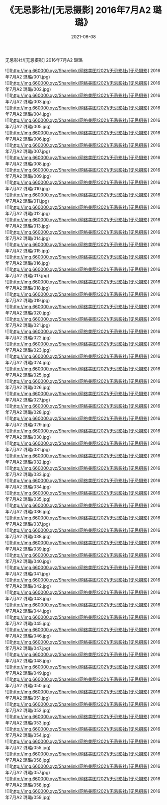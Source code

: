 ﻿---
layout: post
title:  《无忌影社/[无忌摄影] 2016年7月A2 璐璐》
date:   2021-06-08
img: http://img.660000.xyz/Sharelink/网络美图/2021/无忌影社/[无忌摄影] 2016年7月A2 璐璐/000.jpg
categories: [美女, 清纯, 唯美]
---

无忌影社/[无忌摄影] 2016年7月A2 璐璐

 ![](http://img.660000.xyz/Sharelink/网络美图/2021/无忌影社/[无忌摄影] 2016年7月A2 璐璐/001.jpg) <br>![](http://img.660000.xyz/Sharelink/网络美图/2021/无忌影社/[无忌摄影] 2016年7月A2 璐璐/002.jpg) <br>![](http://img.660000.xyz/Sharelink/网络美图/2021/无忌影社/[无忌摄影] 2016年7月A2 璐璐/003.jpg) <br>![](http://img.660000.xyz/Sharelink/网络美图/2021/无忌影社/[无忌摄影] 2016年7月A2 璐璐/004.jpg) <br>![](http://img.660000.xyz/Sharelink/网络美图/2021/无忌影社/[无忌摄影] 2016年7月A2 璐璐/005.jpg) <br>![](http://img.660000.xyz/Sharelink/网络美图/2021/无忌影社/[无忌摄影] 2016年7月A2 璐璐/006.jpg) <br>![](http://img.660000.xyz/Sharelink/网络美图/2021/无忌影社/[无忌摄影] 2016年7月A2 璐璐/007.jpg) <br>![](http://img.660000.xyz/Sharelink/网络美图/2021/无忌影社/[无忌摄影] 2016年7月A2 璐璐/008.jpg) <br>![](http://img.660000.xyz/Sharelink/网络美图/2021/无忌影社/[无忌摄影] 2016年7月A2 璐璐/009.jpg) <br>![](http://img.660000.xyz/Sharelink/网络美图/2021/无忌影社/[无忌摄影] 2016年7月A2 璐璐/010.jpg) <br>![](http://img.660000.xyz/Sharelink/网络美图/2021/无忌影社/[无忌摄影] 2016年7月A2 璐璐/011.jpg) <br>![](http://img.660000.xyz/Sharelink/网络美图/2021/无忌影社/[无忌摄影] 2016年7月A2 璐璐/012.jpg) <br>![](http://img.660000.xyz/Sharelink/网络美图/2021/无忌影社/[无忌摄影] 2016年7月A2 璐璐/013.jpg) <br>![](http://img.660000.xyz/Sharelink/网络美图/2021/无忌影社/[无忌摄影] 2016年7月A2 璐璐/014.jpg) <br>![](http://img.660000.xyz/Sharelink/网络美图/2021/无忌影社/[无忌摄影] 2016年7月A2 璐璐/015.jpg) <br>![](http://img.660000.xyz/Sharelink/网络美图/2021/无忌影社/[无忌摄影] 2016年7月A2 璐璐/016.jpg) <br>![](http://img.660000.xyz/Sharelink/网络美图/2021/无忌影社/[无忌摄影] 2016年7月A2 璐璐/017.jpg) <br>![](http://img.660000.xyz/Sharelink/网络美图/2021/无忌影社/[无忌摄影] 2016年7月A2 璐璐/018.jpg) <br>![](http://img.660000.xyz/Sharelink/网络美图/2021/无忌影社/[无忌摄影] 2016年7月A2 璐璐/019.jpg) <br>![](http://img.660000.xyz/Sharelink/网络美图/2021/无忌影社/[无忌摄影] 2016年7月A2 璐璐/020.jpg) <br>![](http://img.660000.xyz/Sharelink/网络美图/2021/无忌影社/[无忌摄影] 2016年7月A2 璐璐/021.jpg) <br>![](http://img.660000.xyz/Sharelink/网络美图/2021/无忌影社/[无忌摄影] 2016年7月A2 璐璐/022.jpg) <br>![](http://img.660000.xyz/Sharelink/网络美图/2021/无忌影社/[无忌摄影] 2016年7月A2 璐璐/023.jpg) <br>![](http://img.660000.xyz/Sharelink/网络美图/2021/无忌影社/[无忌摄影] 2016年7月A2 璐璐/024.jpg) <br>![](http://img.660000.xyz/Sharelink/网络美图/2021/无忌影社/[无忌摄影] 2016年7月A2 璐璐/025.jpg) <br>![](http://img.660000.xyz/Sharelink/网络美图/2021/无忌影社/[无忌摄影] 2016年7月A2 璐璐/026.jpg) <br>![](http://img.660000.xyz/Sharelink/网络美图/2021/无忌影社/[无忌摄影] 2016年7月A2 璐璐/027.jpg) <br>![](http://img.660000.xyz/Sharelink/网络美图/2021/无忌影社/[无忌摄影] 2016年7月A2 璐璐/028.jpg) <br>![](http://img.660000.xyz/Sharelink/网络美图/2021/无忌影社/[无忌摄影] 2016年7月A2 璐璐/029.jpg) <br>![](http://img.660000.xyz/Sharelink/网络美图/2021/无忌影社/[无忌摄影] 2016年7月A2 璐璐/030.jpg) <br>![](http://img.660000.xyz/Sharelink/网络美图/2021/无忌影社/[无忌摄影] 2016年7月A2 璐璐/031.jpg) <br>![](http://img.660000.xyz/Sharelink/网络美图/2021/无忌影社/[无忌摄影] 2016年7月A2 璐璐/032.jpg) <br>![](http://img.660000.xyz/Sharelink/网络美图/2021/无忌影社/[无忌摄影] 2016年7月A2 璐璐/033.jpg) <br>![](http://img.660000.xyz/Sharelink/网络美图/2021/无忌影社/[无忌摄影] 2016年7月A2 璐璐/034.jpg) <br>![](http://img.660000.xyz/Sharelink/网络美图/2021/无忌影社/[无忌摄影] 2016年7月A2 璐璐/035.jpg) <br>![](http://img.660000.xyz/Sharelink/网络美图/2021/无忌影社/[无忌摄影] 2016年7月A2 璐璐/036.jpg) <br>![](http://img.660000.xyz/Sharelink/网络美图/2021/无忌影社/[无忌摄影] 2016年7月A2 璐璐/037.jpg) <br>![](http://img.660000.xyz/Sharelink/网络美图/2021/无忌影社/[无忌摄影] 2016年7月A2 璐璐/038.jpg) <br>![](http://img.660000.xyz/Sharelink/网络美图/2021/无忌影社/[无忌摄影] 2016年7月A2 璐璐/039.jpg) <br>![](http://img.660000.xyz/Sharelink/网络美图/2021/无忌影社/[无忌摄影] 2016年7月A2 璐璐/040.jpg) <br>![](http://img.660000.xyz/Sharelink/网络美图/2021/无忌影社/[无忌摄影] 2016年7月A2 璐璐/041.jpg) <br>![](http://img.660000.xyz/Sharelink/网络美图/2021/无忌影社/[无忌摄影] 2016年7月A2 璐璐/042.jpg) <br>![](http://img.660000.xyz/Sharelink/网络美图/2021/无忌影社/[无忌摄影] 2016年7月A2 璐璐/043.jpg) <br>![](http://img.660000.xyz/Sharelink/网络美图/2021/无忌影社/[无忌摄影] 2016年7月A2 璐璐/044.jpg) <br>![](http://img.660000.xyz/Sharelink/网络美图/2021/无忌影社/[无忌摄影] 2016年7月A2 璐璐/045.jpg) <br>![](http://img.660000.xyz/Sharelink/网络美图/2021/无忌影社/[无忌摄影] 2016年7月A2 璐璐/046.jpg) <br>![](http://img.660000.xyz/Sharelink/网络美图/2021/无忌影社/[无忌摄影] 2016年7月A2 璐璐/047.jpg) <br>![](http://img.660000.xyz/Sharelink/网络美图/2021/无忌影社/[无忌摄影] 2016年7月A2 璐璐/048.jpg) <br>![](http://img.660000.xyz/Sharelink/网络美图/2021/无忌影社/[无忌摄影] 2016年7月A2 璐璐/049.jpg) <br>![](http://img.660000.xyz/Sharelink/网络美图/2021/无忌影社/[无忌摄影] 2016年7月A2 璐璐/050.jpg) <br>![](http://img.660000.xyz/Sharelink/网络美图/2021/无忌影社/[无忌摄影] 2016年7月A2 璐璐/051.jpg) <br>![](http://img.660000.xyz/Sharelink/网络美图/2021/无忌影社/[无忌摄影] 2016年7月A2 璐璐/052.jpg) <br>![](http://img.660000.xyz/Sharelink/网络美图/2021/无忌影社/[无忌摄影] 2016年7月A2 璐璐/053.jpg) <br>![](http://img.660000.xyz/Sharelink/网络美图/2021/无忌影社/[无忌摄影] 2016年7月A2 璐璐/054.jpg) <br>![](http://img.660000.xyz/Sharelink/网络美图/2021/无忌影社/[无忌摄影] 2016年7月A2 璐璐/055.jpg) <br>![](http://img.660000.xyz/Sharelink/网络美图/2021/无忌影社/[无忌摄影] 2016年7月A2 璐璐/056.jpg) <br>![](http://img.660000.xyz/Sharelink/网络美图/2021/无忌影社/[无忌摄影] 2016年7月A2 璐璐/057.jpg) <br>![](http://img.660000.xyz/Sharelink/网络美图/2021/无忌影社/[无忌摄影] 2016年7月A2 璐璐/058.jpg) <br>![](http://img.660000.xyz/Sharelink/网络美图/2021/无忌影社/[无忌摄影] 2016年7月A2 璐璐/059.jpg) <br>